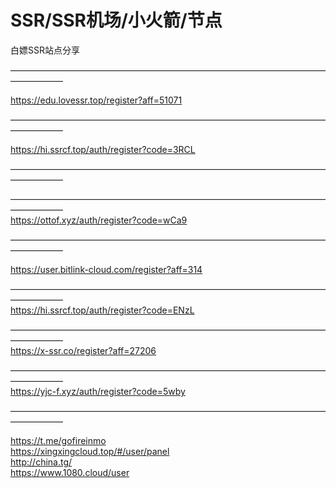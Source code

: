 # SSR/SSR机场/小火箭/节点
白嫖SSR站点分享

——————————————————————————————————————————   

https://edu.lovessr.top/register?aff=51071    
                                          
—————————————————————————————————————————— 

https://hi.ssrcf.top/auth/register?code=3RCL
                                          
—————————————————————————————————————————— 


——————————————————————————————————————————   <br>
https://ottof.xyz/auth/register?code=wCa9

——————————————————————————————————————————   

https://user.bitlink-cloud.com/register?aff=314

——————————————————————————————————————————   
https://hi.ssrcf.top/auth/register?code=ENzL


——————————————————————————————————————————   
https://x-ssr.co/register?aff=27206

——————————————————————————————————————————   
https://yjc-f.xyz/auth/register?code=5wby



——————————————————————————————————————————   


https://t.me/gofireinmo<br>https://xingxingcloud.top/#/user/panel
<br>http://china.tg/<br>https://www.1080.cloud/user<br><br><br><br><br><br>

